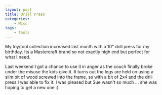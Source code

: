 ```yaml
---
layout: post
title: Drill Press
categories:
    - Misc
tags:
    - tools
---
```


My toy/tool collection increased last month with a 10" drill press for my birthday.  Its a Mastercraft brand so not exactly high end but perfect for what I need.  

Last weekend I got a chance to use it in anger as the couch finally broke under the misuse the kids give it.  It turns out the legs are held on using a slim bit of wood screwed into the frame, so with a bit of 2x4 and the drill press I was able to fix it.  I was pleased but Sue wasn't so much ... she was hoping to get a new one :) 